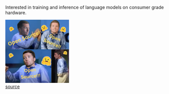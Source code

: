 Interested in training and inference of language models on consumer grade hardware.

<img src="GBWCbepXoAEFm07.png" width="200" height="200"><br>
[source](https://x.com/Sentdex/status/1735436902759629250)
